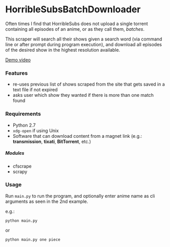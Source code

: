 # HorribleSubsBatchDownloader

Often times I find that HorribleSubs does not upload a single torrent
containing all episodes of an anime, or as they call them, _batches_.

This scraper will search all their shows given a search word (via
command line or after prompt during program execution), and download all
episodes of the desired show in the highest resolution available.

[Demo video](https://www.youtube.com/watch?v=0FqFxD7GCI8&feature=youtu.be)


### Features

* re-uses previous list of shows scraped from the site that gets saved
in a text file if not expired
* asks user which show they wanted if there is more than one match
found


### Requirements

* Python 2.7
* `xdg-open` if using Unix
* Software that can download content from a magnet link (e.g.:
__transmission__, __tixati__, __BitTorrent__, etc.)

##### Modules

* cfscrape
* scrapy


### Usage

Run `main.py` to run the program, and optionally enter anime name
as cli arguments as seen in the 2nd example.

e.g.:

```
python main.py
```

or

```
python main.py one piece
```